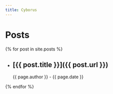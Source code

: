 ```yaml
---
title: Cyborus
---
```

# Posts

{% for post in site.posts %}
  - ## [{{ post.title }}]({{ post.url }})

    {{ page.author }} - {{ page.date }}
  

{% endfor %}